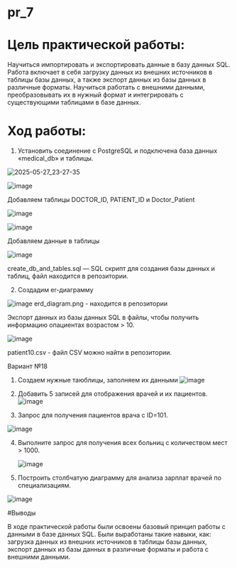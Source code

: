 # pr_7
# Цель практической работы:
Научиться импортировать и экспортировать данные в базу данных SQL. Работа включает в себя загрузку данных из внешних источников в таблицы базы данных, а также экспорт данных из базы данных в различные форматы. Научиться работать с внешними данными, преобразовывать их в нужный формат и интегрировать с существующими таблицами в базе данных.
# Ход работы:


1. Установить соединение с PostgreSQL и подключена база данных «medical_db» и таблицы.



![2025-05-27_23-27-35](https://github.com/user-attachments/assets/fc2b7e51-4e7e-47c6-aa17-3eff42b1caab)



![image](https://github.com/user-attachments/assets/5990162c-cd9d-4096-b12d-c71266773706)





Добавляем таблицы DOCTOR_ID, PATIENT_ID и Doctor_Patient 

![image](https://github.com/user-attachments/assets/03a3d636-3c99-4cfe-acd7-ad84997b0a67)



![image](https://github.com/user-attachments/assets/1dd4cc7f-7536-45eb-accf-e367bf40a798)

Добавляем данные в таблицы 

![image](https://github.com/user-attachments/assets/22d597e8-4085-440f-b14b-146abfd13ef6)


create_db_and_tables.sql — SQL скрипт для создания базы данных и таблиц, файл находится в репозитории.

2. Создадим er-диаграмму


![image](https://github.com/user-attachments/assets/ab381641-dff5-4423-aa1c-d23171cd1b44)
erd_diagram.png - находится в репозитории 


Экспорт данных из базы данных SQL в файлы, чтобы получить информацию опациентах возрастом > 10.

![image](https://github.com/user-attachments/assets/bbb343ec-a9e1-45fb-a68a-425d2df19c45)

patient10.csv - файл CSV можно найти в репозитории.


Вариант №18

1. Создаем нужные таюблицы, заполняем их данными 
![image](https://github.com/user-attachments/assets/8d26bb49-82ce-4b69-84d4-8bdad3e9fb20)

2. Добавить 5 записей для отображения врачей и их пациентов.
![image](https://github.com/user-attachments/assets/a0803679-76b7-44ac-9542-e78cc7a48d3e)


3. Запрос для получения пациентов врача с ID=101.

![image](https://github.com/user-attachments/assets/fe856c4c-a8fa-46bc-bd47-78ef5fdf27af)

4. Выполните запрос для получения всех больниц с количеством мест > 1000.

   ![image](https://github.com/user-attachments/assets/58a52344-e879-4eb8-963f-01cbb9acd6f8)

5. Построить столбчатую диаграмму для анализа зарплат врачей по специализациям.

   
![image](https://github.com/user-attachments/assets/eebaf9f5-a79b-42b8-8c2e-0d4cc8a48a3a)

#Выводы 

В ходе практической работы были освоены базовый принцип работы с данными в базе данных SQL. Были выработаны такие навыки, как: загрузка данных из внешних источников в таблицы базы данных, экспорт данных из базы данных в различные форматы и работа с внешними данными.


